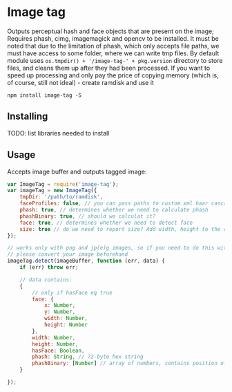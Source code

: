 # Image tag

Outputs perceptual hash and face objects that are present on the image;
Requires phash, cimg, imagemagick and opencv to be installed.
It must be noted that due to the limitation of phash, which only accepts
file paths, we must have access to some folder, where we can write tmp files.
By default module uses `os.tmpdir() + '/image-tag-' + pkg.version` directory to store files,
and cleans them up after they had been processed. If you want to speed up processing and only
pay the price of copying memory (which is, of course, still not ideal) - create ramdisk and use it

`npm install image-tag -S`

## Installing

TODO: list libraries needed to install

## Usage

Accepts image buffer and outputs tagged image:

```js
var ImageTag = require('image-tag');
var imageTag = new ImageTag({
    tmpDir: '/path/to/ramdisk',
    faceProfiles: false, // you can pass paths to custom xml haar cascades, that will be used to detect faces. In fact you can detect smth other than a face here
    phash: true, // determines whether we need to calculate phash
    phashBinary: true, // should we calculat it?
    face: true, // determines whether we need to detect face
    size: true // do we need to report size? Add width, height to the response
});

// works only with png and jp(e)g images, so if you need to do this with other formats
// please convert your image beforehand
imageTag.detect(imageBuffer, function (err, data) {
    if (err) throw err;

    // data contains:
    {
        // only if hasFace eq true
        face: {
            x: Number,
            y: Number,
            width: Number,
            height: Number
        },
        width: Number,
        height: Number,
        hasFace: Boolean,
        phash: String, // 72-byte hex string
        phashBinary: [Number] // array of numbers, contains position of each 1 in the binary format of phash hex string
    }

});

```
